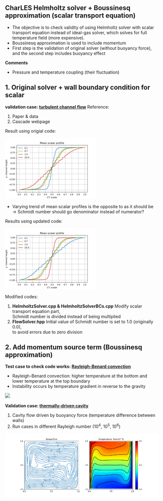 CharLES Helmholtz solver + Boussinesq approximation 
(scalar transport equation)
----
- The objective is to check validity of using Helmholtz solver with scalar transport equation instead of ideal-gas solver, which solves for full temperature field (more expensive). 
- Boussinesq approximation is used to include momentum 
- First step is the validation of original solver (without buoyancy force), and the second step includes buoyancy effect

**Comments**
- Pressure and temperature coupling (their fluctuation)


## 1. Original solver + wall boundary condition for scalar

**validation case: [turbulent channel flow](channel_flow/)**
Reference: 
1. Paper & data
2. Cascade webpage

Result using origial code:

<img src="channel_flow/images/orig_scalar_profile_mean.png" width=300>

- Varying trend of mean scalar profiles is the opposite to as it should be \
-> Schmidt number should go denominator instead of numerator? 

Results using updated code:

<img src="channel_flow/images/update_scalar_profile_mean.png" width=300>

Modified codes:
1. **HelmholtzSolver.cpp & HelmholtzSolverBCs.cpp**
    Modify scalar transport equation part, \
    Schmidt number is divided instead of being multiplied     
2. **FlowSolver.hpp**
    Initial value of Schmidt number is set to 1.0 (originally 0.0),\
    to avoid errors due to zero division

## 2. Add momentum source term (Boussinesq approximation)
**Test case to check code works: [Rayleigh-Benard convection](Rayleigh-Benard/)**
- Rayleigh-Benard convection: higher temperature at the bottom and lower temperature at the top boundary
- Instability occurs by temperature gradient in reverse to the gravity

<img src="Rayleigh-Benard/animation.gif" width=400>


**Validation case: [thermally-driven cavity](cavity/)**
1) Cavity flow driven by buoyancy force (temperature difference between walls)
2) Run cases in different Rayleigh number (10<sup>4</sup>, 10<sup>5</sup>, 10<sup>6</sup>)

<img src="cavity/images/results_Ra_10_6.png" width=700>



